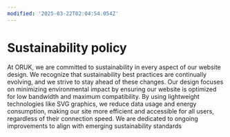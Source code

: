 ```yaml
---
modified: '2025-03-22T02:04:54.054Z'
---
```

# Sustainability policy

At ORUK, we are committed to sustainability in every aspect of our website design. We recognize that sustainability best practices are continually evolving, and we strive to stay ahead of these changes. Our design focuses on minimizing environmental impact by ensuring our website is optimized for low bandwidth and maximum compatibility. By using lightweight technologies like SVG graphics, we reduce data usage and energy consumption, making our site more efficient and accessible for all users, regardless of their connection speed. We are dedicated to ongoing improvements to align with emerging sustainability standards
